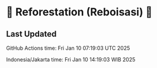 
# 🌳 Reforestation (Reboisasi) 🌲

## Last Updated

GitHub Actions time: Fri Jan 10 07:19:03 UTC 2025

Indonesia/Jakarta time: Fri Jan 10 14:19:03 WIB 2025
